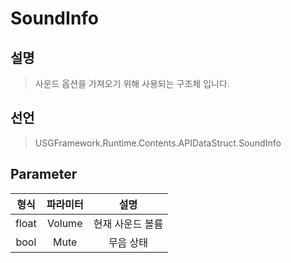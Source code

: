 # SoundInfo

## 설명
> 사운드 옵션을 가져오기 위해 사용되는 구조체 입니다. 
## 선언
> USGFramework.Runtime.Contents.APIDataStruct.SoundInfo

## Parameter
| **형식** | **파라미터** |  **설명**   |
|:------:|:--------:|:---------:|
| float  |  Volume  | 현재 사운드 볼륨 |
|  bool  |   Mute   |   무음 상태   |
